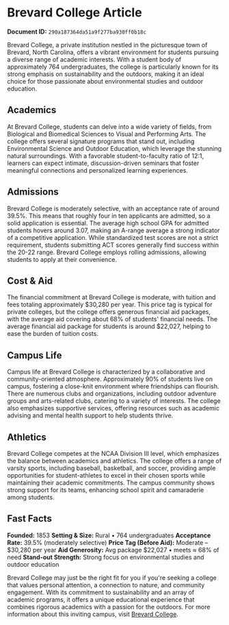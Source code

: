 # Brevard College Article

**Document ID:** `290a187364da51a9f277ba930ff0b18c`

Brevard College, a private institution nestled in the picturesque town of Brevard, North Carolina, offers a vibrant environment for students pursuing a diverse range of academic interests. With a student body of approximately 764 undergraduates, the college is particularly known for its strong emphasis on sustainability and the outdoors, making it an ideal choice for those passionate about environmental studies and outdoor education.

## Academics
At Brevard College, students can delve into a wide variety of fields, from Biological and Biomedical Sciences to Visual and Performing Arts. The college offers several signature programs that stand out, including Environmental Science and Outdoor Education, which leverage the stunning natural surroundings. With a favorable student-to-faculty ratio of 12:1, learners can expect intimate, discussion-driven seminars that foster meaningful connections and personalized learning experiences.

## Admissions
Brevard College is moderately selective, with an acceptance rate of around 39.5%. This means that roughly four in ten applicants are admitted, so a solid application is essential. The average high school GPA for admitted students hovers around 3.07, making an A-range average a strong indicator of a competitive application. While standardized test scores are not a strict requirement, students submitting ACT scores generally find success within the 20-22 range. Brevard College employs rolling admissions, allowing students to apply at their convenience.

## Cost & Aid
The financial commitment at Brevard College is moderate, with tuition and fees totaling approximately $30,280 per year. This price tag is typical for private colleges, but the college offers generous financial aid packages, with the average aid covering about 68% of students' financial needs. The average financial aid package for students is around $22,027, helping to ease the burden of tuition costs.

## Campus Life
Campus life at Brevard College is characterized by a collaborative and community-oriented atmosphere. Approximately 90% of students live on campus, fostering a close-knit environment where friendships can flourish. There are numerous clubs and organizations, including outdoor adventure groups and arts-related clubs, catering to a variety of interests. The college also emphasizes supportive services, offering resources such as academic advising and mental health support to help students thrive.

## Athletics
Brevard College competes at the NCAA Division III level, which emphasizes the balance between academics and athletics. The college offers a range of varsity sports, including baseball, basketball, and soccer, providing ample opportunities for student-athletes to excel in their chosen sports while maintaining their academic commitments. The campus community shows strong support for its teams, enhancing school spirit and camaraderie among students.

## Fast Facts
**Founded:** 1853
**Setting & Size:** Rural • 764 undergraduates
**Acceptance Rate:** 39.5% (moderately selective)
**Price Tag (Before Aid):** Moderate – $30,280 per year
**Aid Generosity:** Avg package $22,027 • meets ≈ 68% of need
**Stand-out Strength:** Strong focus on environmental studies and outdoor education

Brevard College may just be the right fit for you if you're seeking a college that values personal attention, a connection to nature, and community engagement. With its commitment to sustainability and an array of academic programs, it offers a unique educational experience that combines rigorous academics with a passion for the outdoors. For more information about this inviting campus, visit [Brevard College](https://www.petersons.com/college-search/brevard-college-000_10000065.aspx).
